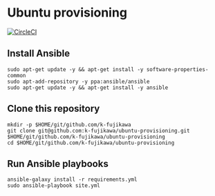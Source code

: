 # Ubuntu provisioning

[![CircleCI](https://circleci.com/gh/k-fujikawa/ubuntu-provisioning.svg?style=shield)](https://circleci.com/gh/k-fujikawa/ubuntu-provisioning)

## Install Ansible

```
sudo apt-get update -y && apt-get install -y software-properties-common
sudo apt-add-repository -y ppa:ansible/ansible
sudo apt-get update -y && apt-get install -y ansible
```

## Clone this repository

```
mkdir -p $HOME/git/github.com/k-fujikawa
git clone git@github.com:k-fujikawa/ubuntu-provisioning.git $HOME/git/github.com/k-fujikawa/ubuntu-provisioning
cd $HOME/git/github.com/k-fujikawa/ubuntu-provisioning
```

## Run Ansible playbooks

```
ansible-galaxy install -r requirements.yml
sudo ansible-playbook site.yml
```
